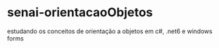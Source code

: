 # senai-orientacaoObjetos
estudando os conceitos de orientação a objetos em c#, .net6 e windows forms
